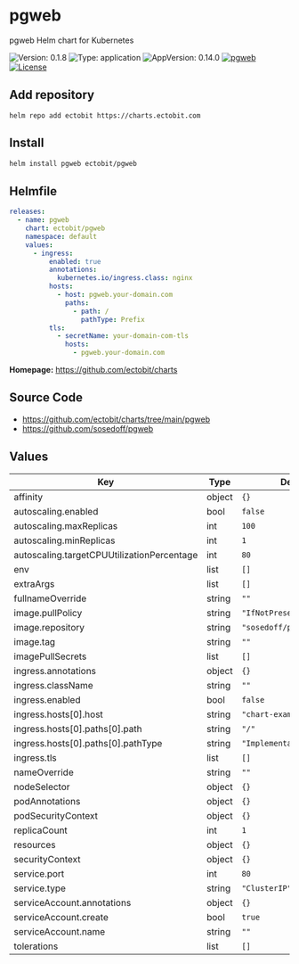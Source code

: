 # pgweb

pgweb Helm chart for Kubernetes

![Version: 0.1.8](https://img.shields.io/badge/Version-0.1.8-informational?style=flat-square) ![Type: application](https://img.shields.io/badge/Type-application-informational?style=flat-square) ![AppVersion: 0.14.0](https://img.shields.io/badge/AppVersion-0.14.0-informational?style=flat-square)
[![pgweb](https://github.com/ectobit/charts/actions/workflows/pgweb.yml/badge.svg)](https://github.com/ectobit/charts/actions/workflows/pgweb.yml)
[![License](https://img.shields.io/badge/license-BSD--2--Clause--Patent-orange.svg)](https://github.com/ectobit/charts/blob/main/pgweb/LICENSE)

## Add repository

`helm repo add ectobit https://charts.ectobit.com`

## Install

```sh
helm install pgweb ectobit/pgweb
```

## Helmfile

```yaml
releases:
  - name: pgweb
    chart: ectobit/pgweb
    namespace: default
    values:
      - ingress:
          enabled: true
          annotations:
            kubernetes.io/ingress.class: nginx
          hosts:
            - host: pgweb.your-domain.com
              paths:
                - path: /
                  pathType: Prefix
          tls:
            - secretName: your-domain-com-tls
              hosts:
                - pgweb.your-domain.com
```

**Homepage:** <https://github.com/ectobit/charts>

## Source Code

- <https://github.com/ectobit/charts/tree/main/pgweb>
- <https://github.com/sosedoff/pgweb>

## Values

| Key                                        | Type   | Default                    | Description |
| ------------------------------------------ | ------ | -------------------------- | ----------- |
| affinity                                   | object | `{}`                       |             |
| autoscaling.enabled                        | bool   | `false`                    |             |
| autoscaling.maxReplicas                    | int    | `100`                      |             |
| autoscaling.minReplicas                    | int    | `1`                        |             |
| autoscaling.targetCPUUtilizationPercentage | int    | `80`                       |             |
| env                                        | list   | `[]`                       |             |
| extraArgs                                  | list   | `[]`                       |             |
| fullnameOverride                           | string | `""`                       |             |
| image.pullPolicy                           | string | `"IfNotPresent"`           |             |
| image.repository                           | string | `"sosedoff/pgweb"`         |             |
| image.tag                                  | string | `""`                       |             |
| imagePullSecrets                           | list   | `[]`                       |             |
| ingress.annotations                        | object | `{}`                       |             |
| ingress.className                          | string | `""`                       |             |
| ingress.enabled                            | bool   | `false`                    |             |
| ingress.hosts[0].host                      | string | `"chart-example.local"`    |             |
| ingress.hosts[0].paths[0].path             | string | `"/"`                      |             |
| ingress.hosts[0].paths[0].pathType         | string | `"ImplementationSpecific"` |             |
| ingress.tls                                | list   | `[]`                       |             |
| nameOverride                               | string | `""`                       |             |
| nodeSelector                               | object | `{}`                       |             |
| podAnnotations                             | object | `{}`                       |             |
| podSecurityContext                         | object | `{}`                       |             |
| replicaCount                               | int    | `1`                        |             |
| resources                                  | object | `{}`                       |             |
| securityContext                            | object | `{}`                       |             |
| service.port                               | int    | `80`                       |             |
| service.type                               | string | `"ClusterIP"`              |             |
| serviceAccount.annotations                 | object | `{}`                       |             |
| serviceAccount.create                      | bool   | `true`                     |             |
| serviceAccount.name                        | string | `""`                       |             |
| tolerations                                | list   | `[]`                       |             |
